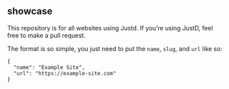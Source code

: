 ## showcase

This repository is for all websites using Justd. If you’re using JustD, feel free to make a pull request.

The format is so simple, you just need to put the `name`, `slug`, and `url` like so:

```
{
  "name": "Example Site",
  "url": "https://example-site.com"
}
```
